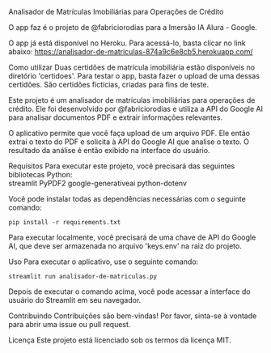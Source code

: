 Analisador de Matrículas Imobiliárias para Operações de Crédito

O app faz é o projeto de @fabriciorodias para a Imersão IA Alura - Google.

O app já está disponível no Heroku. Para acessá-lo, basta clicar no link abaixo:
https://analisador-de-matriculas-874a9c6e8cb5.herokuapp.com/

Como utilizar
Duas certidões de matrícula imobiliária estão disponíveis no diretório 'certidoes'. Para testar o app, basta fazer o upload de uma dessas certidões.
São certidões fictícias, criadas para fins de teste.

Este projeto é um analisador de matrículas imobiliárias para operações de crédito. Ele foi desenvolvido por @fabriciorodias e utiliza a API do Google AI para analisar documentos PDF e extrair informações relevantes.

O aplicativo permite que você faça upload de um arquivo PDF. Ele então extrai o texto do PDF e solicita à API do Google AI que analise o texto. O resultado da análise é então exibido na interface do usuário.  


Requisitos
Para executar este projeto, você precisará das seguintes bibliotecas Python:  
streamlit
PyPDF2
google-generativeai
python-dotenv

Você pode instalar todas as dependências necessárias com o seguinte comando:
```
pip install -r requirements.txt
```
Para executar localmente, você precisará de uma chave de API do Google AI, que deve ser armazenada no arquivo 'keys.env' na raiz do projeto.  

Uso
Para executar o aplicativo, use o seguinte comando:

```
streamlit run analisador-de-matriculas.py
```

Depois de executar o comando acima, você pode acessar a interface do usuário do Streamlit em seu navegador.

Contribuindo
Contribuições são bem-vindas! Por favor, sinta-se à vontade para abrir uma issue ou pull request.  

Licença
Este projeto está licenciado sob os termos da licença MIT.